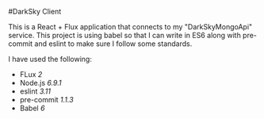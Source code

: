 #DarkSky Client

This is a React + Flux application that connects to my "DarkSkyMongoApi" service.
This project is using babel so that I can write in ES6 along with pre-commit 
and eslint to make sure I follow some standards.

I have used the following:
- FLux _2_
- Node.js _6.9.1_
- eslint _3.11_
- pre-commit _1.1.3_
- Babel _6_
      